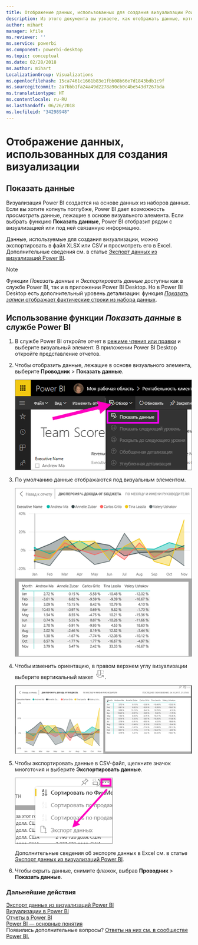 ```yaml
---
title: Отображение данных, использованных для создания визуализации Power BI
description: Из этого документа вы узнаете, как отображать данные, которые используются для создания визуализации в Power BI, и как экспортировать эти данные в CSV-файл.
author: mihart
manager: kfile
ms.reviewer: ''
ms.service: powerbi
ms.component: powerbi-desktop
ms.topic: conceptual
ms.date: 02/28/2018
ms.author: mihart
LocalizationGroup: Visualizations
ms.openlocfilehash: 15ca7461c1661b83e1fbb08b66e7d1843bdb1c9f
ms.sourcegitcommit: 2a7bbb1fa24a49d2278a90cb0c4be543d7267bda
ms.translationtype: HT
ms.contentlocale: ru-RU
ms.lasthandoff: 06/26/2018
ms.locfileid: "34298948"
---
```

# <a name="show-the-data-that-was-used-to-create-the-visualization"></a>Отображение данных, использованных для создания визуализации
## <a name="show-data"></a>Показать данные
Визуализация Power BI создается на основе данных из наборов данных. Если вы хотите копнуть поглубже, Power BI дает возможность *просмотреть* данные, лежащие в основе визуального элемента. Если выбрать функцию **Показать данные**, Power BI отобразит рядом с визуализацией или под ней связанную информацию.

Данные, используемые для создания визуализации, можно экспортировать в файл XLSX или CSV и просмотреть его в Excel. Дополнительные сведения см. в статье [Экспорт данных из визуализаций Power BI](power-bi-visualization-export-data.md).

> [!NOTE]
> Функции *Показать данные* и *Экспортировать данные* доступны как в службе Power BI, так и в приложении Power BI Desktop. Но в Power BI Desktop есть дополнительный уровень детализации: функция [*Показать записи* отображает фактические строки из набора данных](desktop-see-data-see-records.md).
> 
> 

## <a name="using-show-data-in-power-bi-service"></a>Использование функции *Показать данные* в службе Power BI
1. В службе Power BI откройте отчет в [режиме чтения или правки](service-reading-view-and-editing-view.md) и выберите визуальный элемент.  В приложении Power BI Desktop откройте представление отчетов.
2. Чтобы отобразить данные, лежащие в основе визуального элемента, выберите **Проводник** > **Показать данные**.
   
   ![выбор пункта "Показать данные"](media/service-reports-show-data/power-bi-show-data.png)
3. По умолчанию данные отображаются под визуальным элементом.
   
   ![вертикальное отображение визуального элемента и данных](media/service-reports-show-data/power-bi-explore-show-data.png)
4. Чтобы изменить ориентацию, в правом верхнем углу визуализации выберите вертикальный макет ![](media/service-reports-show-data/power-bi-vertical-icon-new.png).
   
   ![горизонтальное отображение визуального элемента и данных](media/service-reports-show-data/power-bi-explore-show-data2.png)
5. Чтобы экспортировать данные в CSV-файл, щелкните значок многоточия и выберите **Экспортировать данные**.
   
    ![выбор пункта "Экспортировать данные"](media/service-reports-show-data/power-bi-export-data-new.png)
   
    Дополнительные сведения об экспорте данных в Excel см. в статье [Экспорт данных из визуализаций Power BI](power-bi-visualization-export-data.md).
6. Чтобы скрыть данные, снимите флажок, выбрав **Проводник** > **Показать данные**.

### <a name="next-steps"></a>Дальнейшие действия
[Экспорт данных из визуализаций Power BI](power-bi-visualization-export-data.md)    
[Визуализации в Power BI](power-bi-report-visualizations.md)    
[Отчеты в Power BI](service-reports.md)    
[Power BI — основные понятия](service-basic-concepts.md)    
Появились дополнительные вопросы? [Ответы на них см. в сообществе Power BI.](http://community.powerbi.com/)

